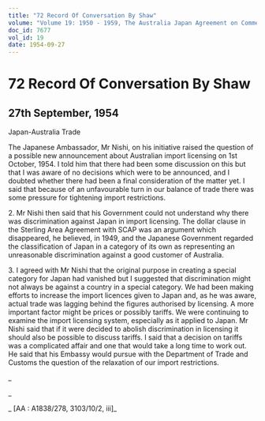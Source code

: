 ```yaml
---
title: "72 Record Of Conversation By Shaw"
volume: "Volume 19: 1950 - 1959, The Australia Japan Agreement on Commerce"
doc_id: 7677
vol_id: 19
date: 1954-09-27
---
```


# 72 Record Of Conversation By Shaw

## 27th September, 1954

Japan-Australia Trade

The Japanese Ambassador, Mr Nishi, on his initiative raised the question of a possible new announcement about Australian import licensing on 1st October, 1954. I told him that there had been some discussion on this but that I was aware of no decisions which were to be announced, and I doubted whether there had been a final consideration of the matter yet. I said that because of an unfavourable turn in our balance of trade there was some pressure for tightening import restrictions.

2\. Mr Nishi then said that his Government could not understand why there was discrimination against Japan in import licensing. The dollar clause in the Sterling Area Agreement with SCAP was an argument which disappeared, he believed, in 1949, and the Japanese Government regarded the classification of Japan in a category of its own as representing an unreasonable discrimination against a good customer of Australia.

3\. I agreed with Mr Nishi that the original purpose in creating a special category for Japan had vanished but I suggested that discrimination might not always be against a country in a special category. We had been making efforts to increase the import licences given to Japan and, as he was aware, actual trade was lagging behind the figures authorised by licensing. A more important factor might be prices or possibly tariffs. We were continuing to examine the import licensing system, especially as it applied to Japan. Mr Nishi said that if it were decided to abolish discrimination in licensing it should also be possible to discuss tariffs. I said that a decision on tariffs was a complicated affair and one that would take a long time to work out. He said that his Embassy would pursue with the Department of Trade and Customs the question of the relaxation of our import restrictions.

_

_

_ [AA : A1838/278, 3103/10/2, iii]_
